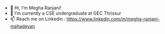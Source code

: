 - 👋 Hi, I’m Megha Ranjani!
- 🌱 I’m currently a CSE undergraduate at GEC Thrissur
- 📫 Reach me on Linkedin  : https://www.linkedin.com/in/megha-ranjani-mahadevan
                        
<!---
megharanjani/megharanjani is a ✨ special ✨ repository because its `README.md` (this file) appears on your GitHub profile.
You can click the Preview link to take a look at your changes.
--->
